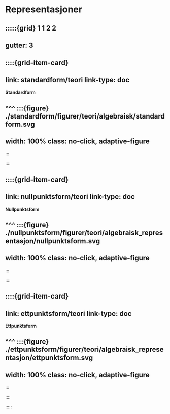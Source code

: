 # Representasjoner

:::::{grid} 1 1 2 2
---
gutter: 3
---

::::{grid-item-card}
---
link: standardform/teori
link-type: doc
---
**Standardform**

^^^
:::{figure} ./standardform/figurer/teori/algebraisk/standardform.svg
---
width: 100%
class: no-click, adaptive-figure
---
:::


::::


::::{grid-item-card}
---
link: nullpunktsform/teori
link-type: doc
---
**Nullpunktsform**

^^^
:::{figure} ./nullpunktsform/figurer/teori/algebraisk_representasjon/nullpunktsform.svg
---
width: 100%
class: no-click, adaptive-figure
---
:::


::::


::::{grid-item-card}
---
link: ettpunktsform/teori
link-type: doc
---
**Ettpunktsform**

^^^
:::{figure} ./ettpunktsform/figurer/teori/algebraisk_representasjon/ettpunktsform.svg
---
width: 100%
class: no-click, adaptive-figure
---
:::


::::


:::::

